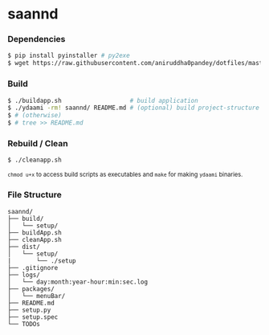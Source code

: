 # saannd 

### Dependencies
```bash
$ pip install pyinstaller # py2exe
$ wget https://raw.githubusercontent.com/aniruddha0pandey/dotfiles/master/.scripts/ydaami.c
```
### Build
```bash
$ ./buildapp.sh                   # build application
$ ./ydaami -rm! saannd/ README.md # (optional) build project-structure markdown
$ # (otherwise)
$ # tree >> README.md
```
### Rebuild / Clean
```bash
$ ./cleanapp.sh
```  
<sub><code>chmod u+x</code> to access build scripts as executables and <code>make</code> for making <code>ydaami</code> binaries.</sub>
  
### File Structure
```
saannd/
├── build/
│   └── setup/
├── buildApp.sh
├── cleanApp.sh
├── dist/
│   └── setup/
|       └── ./setup
├── .gitignore
├── logs/
│   └── day:month:year-hour:min:sec.log
├── packages/
│   └── menuBar/
├── README.md
├── setup.py
├── setup.spec
└── TODOs
```
